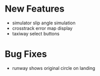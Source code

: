 # New Features
* simulator slip angle simulation
* crosstrack error map display
* taxiway select buttons

# Bug Fixes
* runway shows original circle on landing
